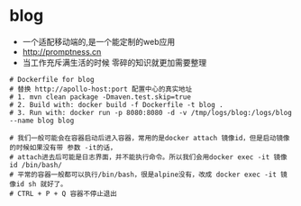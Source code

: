 # blog
- 一个适配移动端的,是一个能定制的web应用
- http://promptness.cn
- 当工作充斥满生活的时候  零碎的知识就更加需要整理


```text
# Dockerfile for blog
# 替换 http://apollo-host:port 配置中心的真实地址
# 1. mvn clean package -Dmaven.test.skip=true
# 2. Build with: docker build -f Dockerfile -t blog .
# 3. Run with: docker run -p 8080:8080 -d -v /tmp/logs/blog:/logs/blog --name blog blog
```

```text
# 我们一般可能会在容器启动后进入容器，常用的是docker attach 镜像id，但是启动镜像的时候如果没有带 参数 -it的话，
# attach进去后可能是日志界面，并不能执行命令。所以我们会用docker exec -it 镜像id /bin/bash/
# 平常的容器一般都可以执行/bin/bash，很是alpine没有，改成 docker exec -it 镜像id sh 就好了。
# CTRL + P + Q 容器不停止退出
```